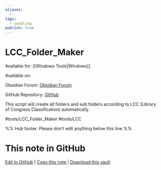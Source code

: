 ```yaml
---
aliases:
  -
tags: 
  - seedling
publish: true
---
```


# LCC_Folder_Maker

Available for: [[Windows Tools|Windows]]

Available on: 

  Obsidian Forum: <a href="https://forum.obsidian.md/t/lcc-automatic-folder-creation/31406">Obsidian Forum</a>
  
  GitHub Repository: <a href="https://github.com/llZektorll/LCC_Folder_Maker">GitHub</a>

This script will create all folders and sub folders according to LCC (Library of Congress Classification) automatically.

#tools/LCC_Folder_Maker #tools/LCC

%% Hub footer: Please don't edit anything below this line %%

# This note in GitHub

<span class="git-footer">[Edit In GitHub](https://github.dev/obsidian-community/obsidian-hub/blob/main/02%20-%20Community%20Expansions/02.05%20All%20Community%20Expansions/Auxiliary%20Tools/LCC_Folder_Maker.md "git-hub-edit-note") | [Copy this note](https://raw.githubusercontent.com/obsidian-community/obsidian-hub/main/02%20-%20Community%20Expansions/02.05%20All%20Community%20Expansions/Auxiliary%20Tools/LCC_Folder_Maker.md "git-hub-copy-note") | [Download this vault](https://github.com/obsidian-community/obsidian-hub/archive/refs/heads/main.zip "git-hub-download-vault") </span>
